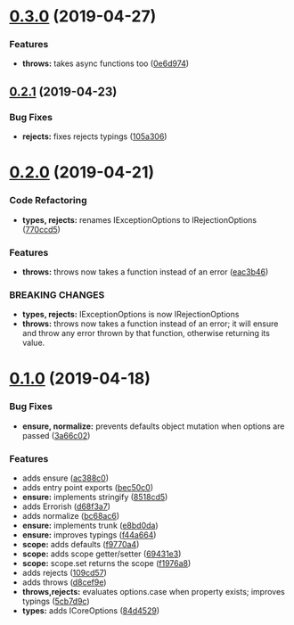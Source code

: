 # [0.3.0](https://github.com/rafamel/errorish/compare/v0.2.1...v0.3.0) (2019-04-27)


### Features

* **throws:** takes async functions too ([0e6d974](https://github.com/rafamel/errorish/commit/0e6d974))



## [0.2.1](https://github.com/rafamel/errorish/compare/v0.2.0...v0.2.1) (2019-04-23)


### Bug Fixes

* **rejects:** fixes rejects typings ([105a306](https://github.com/rafamel/errorish/commit/105a306))



# [0.2.0](https://github.com/rafamel/errorish/compare/v0.1.0...v0.2.0) (2019-04-21)


### Code Refactoring

* **types, rejects:** renames IExceptionOptions to IRejectionOptions ([770ccd5](https://github.com/rafamel/errorish/commit/770ccd5))


### Features

* **throws:** throws now takes a function instead of an error ([eac3b46](https://github.com/rafamel/errorish/commit/eac3b46))


### BREAKING CHANGES

* **types, rejects:** IExceptionOptions is now IRejectionOptions
* **throws:** throws now takes a function instead of an error; it will ensure and throw any error
thrown by that function, otherwise returning its value.



# [0.1.0](https://github.com/rafamel/errorish/compare/d68f3a7...v0.1.0) (2019-04-18)


### Bug Fixes

* **ensure, normalize:** prevents defaults object mutation when options are passed ([3a66c02](https://github.com/rafamel/errorish/commit/3a66c02))


### Features

* adds ensure ([ac388c0](https://github.com/rafamel/errorish/commit/ac388c0))
* adds entry point exports ([bec50c0](https://github.com/rafamel/errorish/commit/bec50c0))
* **ensure:** implements stringify ([8518cd5](https://github.com/rafamel/errorish/commit/8518cd5))
* adds Errorish ([d68f3a7](https://github.com/rafamel/errorish/commit/d68f3a7))
* adds normalize ([bc68ac6](https://github.com/rafamel/errorish/commit/bc68ac6))
* **ensure:** implements trunk ([e8bd0da](https://github.com/rafamel/errorish/commit/e8bd0da))
* **ensure:** improves typings ([f44a664](https://github.com/rafamel/errorish/commit/f44a664))
* **scope:** adds defaults ([f9770a4](https://github.com/rafamel/errorish/commit/f9770a4))
* **scope:** adds scope getter/setter ([69431e3](https://github.com/rafamel/errorish/commit/69431e3))
* **scope:** scope.set returns the scope ([f1976a8](https://github.com/rafamel/errorish/commit/f1976a8))
* adds rejects ([109cd57](https://github.com/rafamel/errorish/commit/109cd57))
* adds throws ([d8cef9e](https://github.com/rafamel/errorish/commit/d8cef9e))
* **throws,rejects:** evaluates options.case when property exists; improves typings ([5cb7d9c](https://github.com/rafamel/errorish/commit/5cb7d9c))
* **types:** adds ICoreOptions ([84d4529](https://github.com/rafamel/errorish/commit/84d4529))




